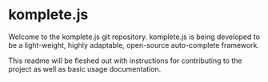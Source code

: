 # komplete.js

Welcome to the komplete.js git repository. komplete.js is being developed to be a light-weight, highly adaptable, open-source auto-complete framework. 

This readme will be fleshed out with instructions for contributing to the project as well as basic usage documentation. 
